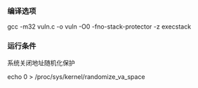 ### 编译选项

gcc -m32 vuln.c -o vuln -O0 -fno-stack-protector -z execstack

### 运行条件

系统关闭地址随机化保护 

echo 0 > /proc/sys/kernel/randomize_va_space